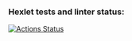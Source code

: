 ### Hexlet tests and linter status:
[![Actions Status](https://github.com/sirejja/python-project-49/actions/workflows/hexlet-check.yml/badge.svg)](https://github.com/sirejja/python-project-49/actions)